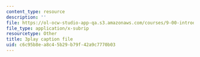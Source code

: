 ```yaml
---
content_type: resource
description: ''
file: https://ol-ocw-studio-app-qa.s3.amazonaws.com/courses/9-00-introduction-to-psychology-fall-2004/c6c95b8ea8c45b29b79f42a9c7770b03_10495.vtt
file_type: application/x-subrip
resourcetype: Other
title: 3play caption file
uid: c6c95b8e-a8c4-5b29-b79f-42a9c7770b03
---
```

